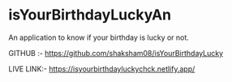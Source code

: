 # isYourBirthdayLuckyAn

An application to know if your birthday is lucky or not.


GITHUB :- https://github.com/shaksham08/isYourBirthdayLucky

LIVE LINK:-  https://isyourbirthdayluckychck.netlify.app/